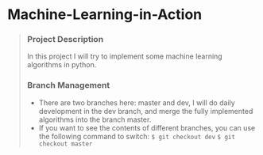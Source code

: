 # Machine-Learning-in-Action
>### Project Description
>In this project I will try to implement some machine learning algorithms in python.
>### Branch Management
>* There are two branches here: master and dev, I will do daily development in the dev branch, and merge the fully implemented algorithms into the branch master.
>* If you want to see the contents of different branches, you can use the following command to switch:
>`$ git checkout dev`
>`$ git checkout master`
